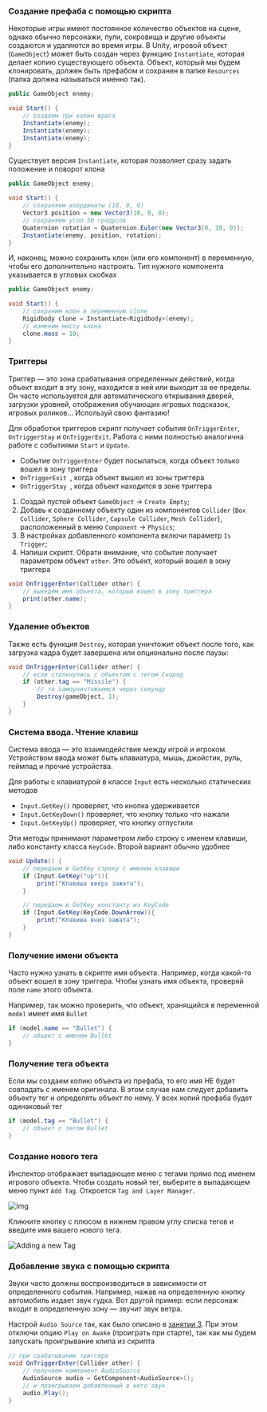 ### Создание префаба с помощью скрипта

Некоторые игры имеют постоянное количество объектов на сцене, однако обычно персонажи, пули, сокровища и другие объекты создаются и удаляются во время игры. В Unity, игровой объект (`GameObject`) может быть создан через функцию `Instantiate`, которая делает копию существующего объекта. Объект, который мы будем клонировать, должен быть префабом и сохранен в папке `Resources` (папка должна называться именно так).

```csharp
public GameObject enemy;

void Start() {
    // создаем три копии врага
    Instantiate(enemy);
    Instantiate(enemy);
    Instantiate(enemy);
}
```

Существует версия `Instantiate`, которая позволяет сразу задать положение и поворот клона

```csharp
public GameObject enemy;

void Start() {
    // сохраняем координаты (10, 0, 0)
    Vector3 position = new Vector3(10, 0, 0);
    // сохраняем угол 30 градусов
    Quaternion rotation = Quaternion.Euler(new Vector3(0, 30, 0));
    Instantiate(enemy, position, rotation);
}
```

И, наконец, можно сохранить клон (или его компонент) в переменную, чтобы его дополнительно настроить. Тип нужного компонента указывается в угловых скобках

```csharp
public GameObject enemy;

void Start() {
    // сохраним клон в переменную clone
    Rigidbody clone = Instantiate<Rigidbody>(enemy);
    // изменим массу клона
    clone.mass = 10;
}
```

### Триггеры

Триггер — это зона срабатывания определенных действий, когда объект входит в эту зону, находится в ней или выходит за ее пределы. Он часто используется для автоматического открывания дверей, загрузки уровней, отображения обучающих игровых подсказок, игровых роликов… Используй свою фантазию!

Для обработки триггеров скрипт получает события `OnTriggerEnter`, `OnTriggerStay` и `OnTriggerExit`. Работа с ними полностью аналогична работе с событиями `Start` и `Update`.

- Событие `OnTriggerEnter` будет посылаться, когда объект только вошел в зону триггера
- `OnTriggerExit `, когда объект вышел из зоны триггера
- `OnTriggerStay `, когда объект находится в зоне триггера

1. Создай пустой объект `GameObject` → `Create Empty`;
2. Добавь к созданному объекту один из компонентов `Collider` (`Box Collider`, `Sphere Collider`, `Capsule Collider`, `Mesh Collider`), расположенный в меню `Component` → `Physics`;
3. В настройках добавленного компонента включи параметр `Is Trigger`;
4. Напиши скрипт. Обрати внимание, что событие получает параметром объект `other`. Это объект, который вошел в зону триггера

```csharp
void OnTriggerEnter(Collider other) {
	// выведем имя объекта, который вошел в зону триггера
	print(other.name);
}
```

### Удаление объектов

Также есть функция `Destroy`, которая уничтожит объект после того, как загрузка кадра будет завершена или опционально после паузы:

```csharp
void OnTriggerEnter(Collider other) {
    // если столкнулись с объектом с тегом Снаряд
    if (other.tag == "Missile") {
        // то самоуничтожаемся через секунду
        Destroy(gameObject, 1);
    }
}
```

### Система ввода. Чтение клавиш

Система ввода — это взаимодействие между игрой и игроком. Устройством ввода может быть клавиатура, мышь, джойстик, руль, геймпад и прочие устройства.

Для работы с клавиатурой в классе `Input` есть несколько статических методов

- `Input.GetKey()` проверяет, что кнопка удерживается
- `Input.GetKeyDown()` проверяет, что кнопку только что нажали
- `Input.GetKeyUp()` проверяет, что кнопку отпустили

Эти методы принимают параметром либо строку с именем клавиши, либо константу класса `KeyCode`. Второй вариант обычно удобнее

```csharp
void Update() {
    // передаем в GetKey строку с именем клавиши
    if (Input.GetKey("up")){
        print("Клавиша вверх зажата");
    }

    // передаем в GetKey константу из KeyCode
    if (Input.GetKey(KeyCode.DownArrow)){
        print("Клавиша вниз зажата");
    }
}
```

### Получение имени объекта

Часто нужно узнать в скрипте имя объекта. Например, когда какой-то объект вошел в зону триггера. Чтобы узнать имя объекта, проверяй поле `name` этого объекта. 

Например, так можно проверить, что объект, хранящийся в переменной `model` имеет имя `Bullet`

```csharp
if (model.name == "Bullet") {
	// объект с именем Bullet
}
```

### Получение тега объекта

Если мы создаем копию объекта из префаба, то его имя НЕ будет совпадать с именем оригинала. В этом случае нам следует добавить объекту тег и определять объект по нему. У всех копий префаба будет одинаковый тег

```csharp
if (model.tag == "Bullet") {
	// объект с тегом Bullet
}
```

### Создание нового тега

Инспектор отображает выпадающее меню с тегами прямо под именем игрового объекта. Чтобы создать новый тег, выберите в выпадающем меню пункт `Add Tag`. Откроется `Tag and Layer Manager`.

![img](https://docs.unity3d.com/uploads/Main/TagDropdown.png)

Кликните кнопку с плюсом в нижнем правом углу списка тегов и введите имя вашего нового тега.

![Adding a new Tag](https://docs.unity3d.com/uploads/Main/TagManagerAddNew.png)

### Добавление звука с помощью скрипта

Звуки часто должны воспроизводиться в зависимости от определенного события. Например, нажав на определенную кнопку автомобиль издает звук гудка. Вот другой пример: если персонаж входит в определенную зону — звучит звук ветра.

Настрой `Audio Source` так, как было описано в [занятии 3](http://unity3d.unium.ru/lessons/lesson3/index.html#addsound). При  этом отключи опцию `Play on Awake` (проиграть при старте), так как мы будем запускать проигрывание клипа из скрипта

```csharp
// при срабатывании триггера
void OnTriggerEnter(Collider other) {
	// получаем компонент AudioSource
	AudioSource audio = GetComponent<AudioSource>();
	// и проигрываем добавленный в него звук
	audio.Play();
}
```
